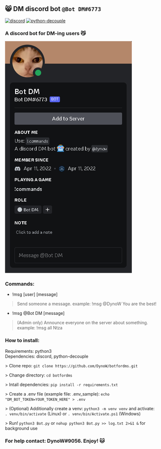 ## 😸 DM discord bot `@Bot DM#6773`
[![discord](https://img.shields.io/badge/discord-v2.2.3-blue)](https://pypi.org/project/discord/)
[![python-decouple](https://img.shields.io/badge/python_decouple-v3.8-orange)](https://pypi.org/project/python-decouple/)
### A discord bot for DM-ing users 😼

![Profile](https://raw.githubusercontent.com/DynoW/images/main/DM_bot_profile.png)

### Commands:
- !msg [user] [message]<br>
> Send someone a message. example: !msg @DynoW You are the best!<br>
- !msg @Bot DM [message]<br>
> (Admin only) Announce everyone on the server about something. example: !msg all Ntza<br>

### How to install:
Requirements: python3<br>
Dependencies: discord, python-decouple<br>

\> Clone repo: `git clone https://github.com/DynoW/botfordms.git`<br>

\> Change directory: `cd botfordms`

\> Intall dependencies: `pip install -r requirements.txt`<br>

\> Create a .env file (example file: .env_sample): `echo "DM_BOT_TOKEN=YOUR_TOKEN_HERE" > .env`<br>

\> (Optional) Additionally create a venv: `python3 -m venv venv` and activate: `. venv/bin/activate` (Linux) or `. venv/bin/Activate.ps1` (Windows)

\> Run! `python3 Bot.py` or `nohup python3 Bot.py >> log.txt 2>&1 &` for background use<br>

### For help contact: DynoW#9056. Enjoy! 🐱
